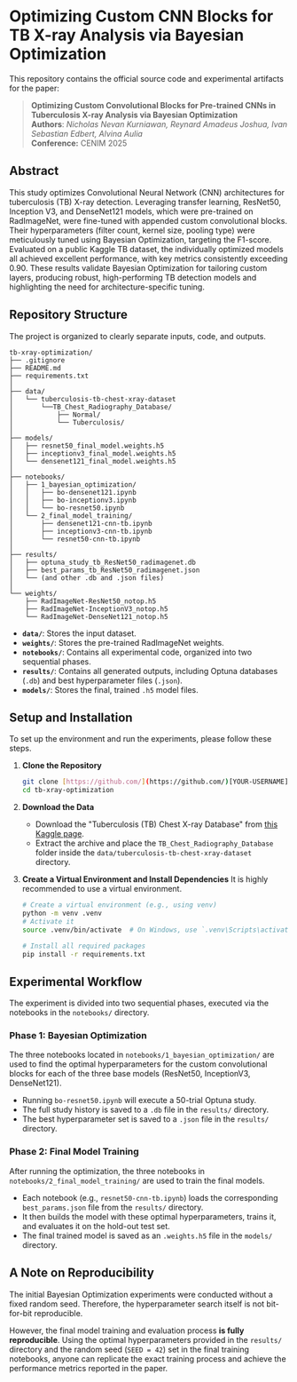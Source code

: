 # Optimizing Custom CNN Blocks for TB X-ray Analysis via Bayesian Optimization

This repository contains the official source code and experimental artifacts for the paper:

> **Optimizing Custom Convolutional Blocks for Pre-trained CNNs in Tuberculosis X-ray Analysis via Bayesian Optimization**  
> **Authors**: _Nicholas Nevan Kurniawan, Reynard Amadeus Joshua, Ivan Sebastian Edbert, Alvina Aulia_  
> **Conference:** CENIM 2025

## Abstract

This study optimizes Convolutional Neural Network (CNN) architectures for tuberculosis (TB) X-ray detection. Leveraging transfer learning, ResNet50, Inception V3, and DenseNet121 models, which were pre-trained on RadImageNet, were fine-tuned with appended custom convolutional blocks. Their hyperparameters (filter count, kernel size, pooling type) were meticulously tuned using Bayesian Optimization, targeting the F1-score. Evaluated on a public Kaggle TB dataset, the individually optimized models all achieved excellent performance, with key metrics consistently exceeding 0.90. These results validate Bayesian Optimization for tailoring custom layers, producing robust, high-performing TB detection models and highlighting the need for architecture-specific tuning.

## Repository Structure

The project is organized to clearly separate inputs, code, and outputs.

```
tb-xray-optimization/
├── .gitignore
├── README.md
├── requirements.txt
│
├── data/
│   └── tuberculosis-tb-chest-xray-dataset
│       └──TB_Chest_Radiography_Database/
│           ├── Normal/
│           └── Tuberculosis/
│
├── models/
│   ├── resnet50_final_model.weights.h5
│   ├── inceptionv3_final_model.weights.h5
│   └── densenet121_final_model.weights.h5
│
├── notebooks/
│   ├── 1_bayesian_optimization/
│   │   ├── bo-densenet121.ipynb
│   │   ├── bo-inceptionv3.ipynb
│   │   └── bo-resnet50.ipynb
│   └── 2_final_model_training/
│       ├── densenet121-cnn-tb.ipynb
│       ├── inceptionv3-cnn-tb.ipynb
│       └── resnet50-cnn-tb.ipynb
│
├── results/
│   ├── optuna_study_tb_ResNet50_radimagenet.db
│   ├── best_params_tb_ResNet50_radimagenet.json
│   └── (and other .db and .json files)
│
└── weights/
    ├── RadImageNet-ResNet50_notop.h5
    ├── RadImageNet-InceptionV3_notop.h5
    └── RadImageNet-DenseNet121_notop.h5
```

-   **`data/`**: Stores the input dataset.
-   **`weights/`**: Stores the pre-trained RadImageNet weights.
-   **`notebooks/`**: Contains all experimental code, organized into two sequential phases.
-   **`results/`**: Contains all generated outputs, including Optuna databases (`.db`) and best hyperparameter files (`.json`).
-   **`models/`**: Stores the final, trained `.h5` model files.

## Setup and Installation

To set up the environment and run the experiments, please follow these steps.

1.  **Clone the Repository**
    ```bash
    git clone [https://github.com/](https://github.com/)[YOUR-USERNAME]/tb-xray-optimization.git
    cd tb-xray-optimization
    ```

2.  **Download the Data**
    -   Download the "Tuberculosis (TB) Chest X-ray Database" from [this Kaggle page](https://www.kaggle.com/datasets/tawsifurrahman/tuberculosis-tb-chest-xray-dataset).
    -   Extract the archive and place the `TB_Chest_Radiography_Database` folder inside the `data/tuberculosis-tb-chest-xray-dataset` directory.

3.  **Create a Virtual Environment and Install Dependencies**
    It is highly recommended to use a virtual environment.
    ```bash
    # Create a virtual environment (e.g., using venv)
    python -m venv .venv
    # Activate it
    source .venv/bin/activate  # On Windows, use `.venv\Scripts\activate`

    # Install all required packages
    pip install -r requirements.txt
    ```

## Experimental Workflow

The experiment is divided into two sequential phases, executed via the notebooks in the `notebooks/` directory.

### Phase 1: Bayesian Optimization

The three notebooks located in `notebooks/1_bayesian_optimization/` are used to find the optimal hyperparameters for the custom convolutional blocks for each of the three base models (ResNet50, InceptionV3, DenseNet121).

-   Running `bo-resnet50.ipynb` will execute a 50-trial Optuna study.
-   The full study history is saved to a `.db` file in the `results/` directory.
-   The best hyperparameter set is saved to a `.json` file in the `results/` directory.

### Phase 2: Final Model Training

After running the optimization, the three notebooks in `notebooks/2_final_model_training/` are used to train the final models.

-   Each notebook (e.g., `resnet50-cnn-tb.ipynb`) loads the corresponding `best_params.json` file from the `results/` directory.
-   It then builds the model with these optimal hyperparameters, trains it, and evaluates it on the hold-out test set.
-   The final trained model is saved as an `.weights.h5` file in the `models/` directory.

## A Note on Reproducibility

The initial Bayesian Optimization experiments were conducted without a fixed random seed. Therefore, the hyperparameter search itself is not bit-for-bit reproducible.

However, the final model training and evaluation process **is fully reproducible**. Using the optimal hyperparameters provided in the `results/` directory and the random seed (`SEED = 42`) set in the final training notebooks, anyone can replicate the exact training process and achieve the performance metrics reported in the paper.